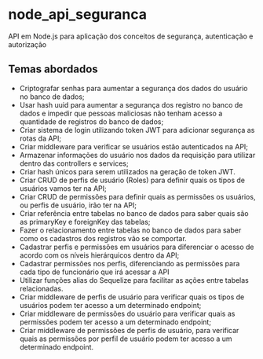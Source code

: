 # node_api_seguranca
API em Node.js para aplicação dos conceitos de segurança, autenticação e autorização


## Temas abordados

* Criptografar senhas para aumentar a segurança dos dados do usuário no banco de dados;
* Usar hash uuid para aumentar a segurança dos registro no banco de dados e impedir que pessoas maliciosas não tenham acesso a quantidade de registros do banco de dados;
* Criar sistema de login utilizando token JWT para adicionar segurança as rotas da API;
* Criar middleware para verificar se usuários estão autenticados na API;
* Armazenar informações do usuário nos dados da requisição para utilizar dentro das controllers e services;
* Criar hash únicos para serem utilizados na geração de token JWT.
* Criar CRUD de perfis de usuário (Roles) para definir quais os tipos de usuários vamos ter na API;
* Criar CRUD de permissões para definir quais as permissões os usuários, ou perfis de usuário, irão ter na API;
* Criar referência entre tabelas no banco de dados para saber quais são as primaryKey e foreignKey das tabelas;
* Fazer o relacionamento entre tabelas no banco de dados para saber como os cadastros dos registros vão se comportar.
* Cadastrar perfis e permissões em usuários para diferenciar o acesso de acordo com os níveis hierárquicos dentro da API;
* Cadastrar permissões nos perfis, diferenciando as permissões para cada tipo de funcionário que irá acessar a API
* Utilizar funções alias do Sequelize para facilitar as ações entre tabelas relacionadas.
* Criar middleware de perfis de usuário para verificar quais os tipos de usuários podem ter acesso a um determinado endpoint;
* Criar middleware de permissões do usuário para verificar quais as permissões podem ter acesso a um determinado endpoint;
* Criar middleware de permissões de perfis de usuário, para verificar quais as permissões por perfil de usuário podem ter acesso a um determinado endpoint.